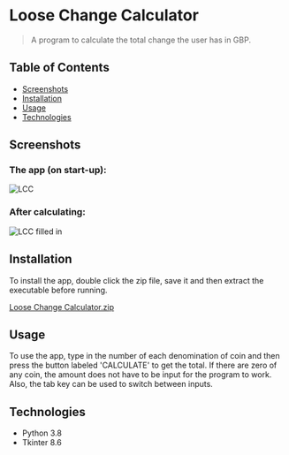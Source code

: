 # Loose Change Calculator
> A program to calculate the total change the user has in GBP.


<!-- TABLE OF CONTENTS -->
## Table of Contents
* [Screenshots](#screenshots)
* [Installation](#installation)
* [Usage](#usage)
* [Technologies](#technologies)

<!-- Screenshots -->
## Screenshots
### The app (on start-up):
![LCC](https://user-images.githubusercontent.com/44094740/98406966-c2b00280-2066-11eb-8773-5f855aa8fdbf.png) 

### After calculating:
![LCC filled in](https://user-images.githubusercontent.com/44094740/98407627-e4f65000-2067-11eb-89a2-cabf69c21466.png)


<!-- How to install the program -->
## Installation
To install the app, double click the zip file, save it and then extract the executable before running.

[Loose Change Calculator.zip](https://github.com/Jamnic98/scrabble-scorekeeper/files/5503298/Loose.Change.Calculator.zip)


<!-- Usage examples -->
## Usage
To use the app, type in the number of each denomination of coin and then press the button labeled 'CALCULATE' to get the total.
If there are zero of any coin, the amount does not have to be input for the program to work. Also, the tab key can be used to switch between inputs.


<!-- Technologies used in development -->
## Technologies
* Python 3.8
* Tkinter 8.6
